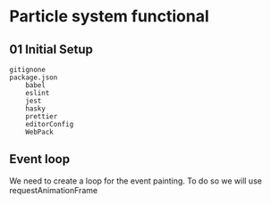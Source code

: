# Particle system functional

## 01 Initial Setup
    gitignone
    package.json
        babel
        eslint
        jest
        hasky
        prettier
        editorConfig
        WebPack

## Event loop
  We need to create a loop for the event painting.
  To do so we will use requestAnimationFrame

